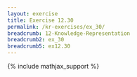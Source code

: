 ```yaml
---
layout: exercise
title: Exercise 12.30
permalink: /kr-exercises/ex_30/
breadcrumb: 12-Knowledge-Representation
breadcrumb2: ex_30
breadcrumb5: ex12.30
---
```


{% include mathjax_support %}

